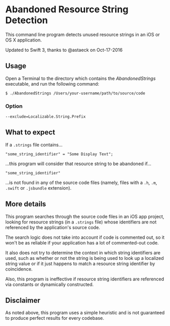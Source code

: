 # Abandoned Resource String Detection
This command line program detects unused resource strings in an iOS or OS X application.

Updated to Swift 3, thanks to @astaeck on Oct-17-2016

## Usage
Open a Terminal to the directory which contains the *AbandonedStrings* executable, and run the following command:

`$ ./AbandonedStrings /Users/your-username/path/to/source/code`

### Option

```
--exclude=Localizable.String.Prefix
```

## What to expect
If a `.strings` file contains… 

`"some_string_identifier" = "Some Display Text";`

…this program will consider that resource string to be abandoned if…

`"some_string_identifier"`

…is not found in any of the source code files (namely, files with a `.h`, `.m`, `.swift` or `.jsbundle` extension).

## More details
This program searches through the source code files in an iOS app project, looking for resource strings (in a `.strings` file) whose identifiers are not referenced by the application's source code. 

The search logic does not take into account if code is commented out, so it won't be as reliable if your application has a lot of commented-out code. 

It also does not try to determine the context in which string identifiers are used, such as whether or not the string is being used to look up a localized string value or if it just happens to match a resource string identifier by coincidence. 

Also, this program is ineffective if resource string identifiers are referenced via constants or dynamically constructed.

## Disclaimer
As noted above, this program uses a simple heuristic and is not guaranteed to produce perfect results for every codebase.
